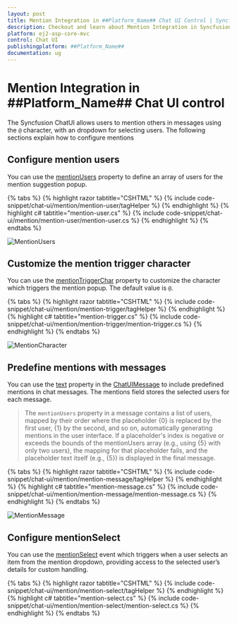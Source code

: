 ```yaml
---
layout: post
title: Mention Integration in ##Platform_Name## Chat UI Control | Syncfusion
description: Checkout and learn about Mention Integration in Syncfusion ##Platform_Name## Chat UI control of Syncfusion Essential JS 2 and more.
platform: ej2-asp-core-mvc
control: Chat UI
publishingplatform: ##Platform_Name##
documentation: ug
---
```


# Mention Integration in ##Platform_Name## Chat UI control

The Syncfusion ChatUI allows users to mention others in messages using the `@` character, with an dropdown for selecting users. The following sections explain how to configure mentions

## Configure mention users
You can use the [mentionUsers](https://help.syncfusion.com/cr/aspnetcore-js2/Syncfusion.EJ2.InteractiveChat.ChatUI.html#Syncfusion_EJ2_InteractiveChat_ChatUI_mentionUsers) property to define an array of users for the mention suggestion popup.

{% tabs %}
{% highlight razor tabtitle="CSHTML" %}
{% include code-snippet/chat-ui/mention/mention-user/tagHelper %}
{% endhighlight %}
{% highlight c# tabtitle="mention-user.cs" %}
{% include code-snippet/chat-ui/mention/mention-user/mention-user.cs %}
{% endhighlight %}
{% endtabs %}

![MentionUsers](images/MentionUsers.png)


## Customize the mention trigger character

You can use the [mentionTriggerChar](https://help.syncfusion.com/cr/aspnetcore-js2/Syncfusion.EJ2.InteractiveChat.ChatUI.html#Syncfusion_EJ2_InteractiveChat_ChatUI_mentionTriggerChar) property to customize the character which triggers the mention popup. The default value is `@`.


{% tabs %}
{% highlight razor tabtitle="CSHTML" %}
{% include code-snippet/chat-ui/mention/mention-trigger/tagHelper %}
{% endhighlight %}
{% highlight c# tabtitle="mention-trigger.cs" %}
{% include code-snippet/chat-ui/mention/mention-trigger/mention-trigger.cs %}
{% endhighlight %}
{% endtabs %}

![MentionCharacter](images/MentionCharacter.png)

## Predefine mentions with messages

You can use the [text](https://help.syncfusion.com/cr/aspnetcore-js2/Syncfusion.EJ2.InteractiveChat.ChatUIMessage.html#Syncfusion_EJ2_InteractiveChat_ChatUIMessage_Text) property in the [ChatUIMessage](https://help.syncfusion.com/cr/aspnetcore-js2/Syncfusion.EJ2.InteractiveChat.ChatUIMessage.html#Syncfusion_EJ2_InteractiveChat_ChatUIMessage) to include predefined mentions in chat messages. The mentions field stores the selected users for each message.

> The `mentionUsers` property in a message contains a list of users, mapped by their order where the placeholder {0} is replaced by the first user, {1} by the second, and so on, automatically generating mentions in the user interface. If a placeholder's index is negative or exceeds the bounds of the mentionUsers array (e.g., using {5} with only two users), the mapping for that placeholder fails, and the placeholder text itself (e.g., {5}) is displayed in the final message.

{% tabs %}
{% highlight razor tabtitle="CSHTML" %}
{% include code-snippet/chat-ui/mention/mention-message/tagHelper %}
{% endhighlight %}
{% highlight c# tabtitle="mention-message.cs" %}
{% include code-snippet/chat-ui/mention/mention-message/mention-message.cs %}
{% endhighlight %}
{% endtabs %}

![MentionMessage](images/MentionMessage.png)

## Configure mentionSelect

You can use the [mentionSelect](https://help.syncfusion.com/cr/aspnetcore-js2/Syncfusion.EJ2.InteractiveChat.ChatUI.html#Syncfusion_EJ2_InteractiveChat_ChatUI_MentionSelect) event which triggers when a user selects an item from the mention dropdown, providing access to the selected user’s details for custom handling.

{% tabs %}
{% highlight razor tabtitle="CSHTML" %}
{% include code-snippet/chat-ui/mention/mention-select/tagHelper %}
{% endhighlight %}
{% highlight c# tabtitle="mention-select.cs" %}
{% include code-snippet/chat-ui/mention/mention-select/mention-select.cs %}
{% endhighlight %}
{% endtabs %}
